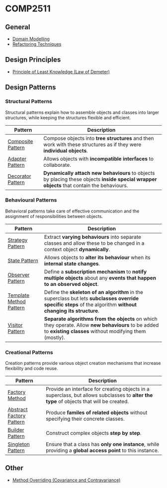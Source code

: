 # COMP2511
## General
- [Domain Modelling](domain_modelling.md)
- [Refactoring Techniques](refactoring_techniques.md)

## Design Principles
- [Principle of Least Knowledge (Law of Demeter)](law_of_demeter.md)

## Design Patterns
### Structural Patterns
Structural patterns explain how to assemble objects and classes into larger structures, while keeping the structures flexible and efficient.

|Pattern|Description|
|-------|-------|
|[Composite Pattern](Structural%20Pattern/composite_pattern.md)|Compose objects into **tree structures** and then work with these structures as if they were **individual objects**.|
|[Adapter Pattern](Structural%20Pattern/adapter_pattern.md)|Allows objects with **incompatible interfaces** to collaborate.
|[Decorator Pattern](Structural%20Pattern/decorator_pattern.md)|**Dynamically attach new behaviours** to objects by placing these objects **inside special wrapper objects** that contain the behaviours.

### Behavioural Patterns
Behavioral patterns take care of effective communication and the assignment of responsibilities between objects.

|Pattern|Description|
|-------|-------|
|[Strategy Pattern](Behavioural%20Patterns/strategy_pattern.md)|Extract **varying behaviours** into separate classes and allow these to be changed in a context object **dynamically**.|
|[State Pattern](Behavioural%20Patterns/state_pattern.md)|Allows objects to **alter its behaviour** when its **internal state changes**.|
|[Observer Pattern](Behavioural%20Patterns/observer_pattern.md)|Define a **subscription mechanism** to **notify multiple objects** about any **events that happen to an observed object**.|
|[Template Method Pattern](Behavioural%20Patterns/template_pattern.md)|Define the **skeleton of an algorithm** in the superclass but lets **subclasses override specific steps** of the algorithm **without changing its structure**.|
|[Visitor Pattern](Behavioural%20Patterns/visitor_pattern.md)|**Separate algorithms from the objects** on which they operate. Allow **new behaviours** to be added to **existing classes** without modifying them (mostly).

### Creational Patterns
Creation patterns provide various object creation mechanisms that increase flexibility and code reuse.

|Pattern|Description|
|-------|-------|
|[Factory Method](Creational%20Patterns/factory_pattern.md)|Provide an interface for creating objects in a superclass, but allows subclasses to **alter the type** of objects that will be created.|
|[Abstract Factory Pattern](Creational%20Patterns/abstract_factory_pattern.md)|Produce **familes of related objects** without specifying their concrete classes.|
|[Builder Pattern](Creational%20Patterns/builder_pattern.md)|Construct complex objects **step by step**.|
|[Singleton Pattern](Creational%20Patterns/singleton_pattern.md)|Ensure that a class has **only one instance**, while providing a **global access point** to this instance.|


## Other
- [Method Overriding (Covariance and Contravariance)](method_overriding.md)
